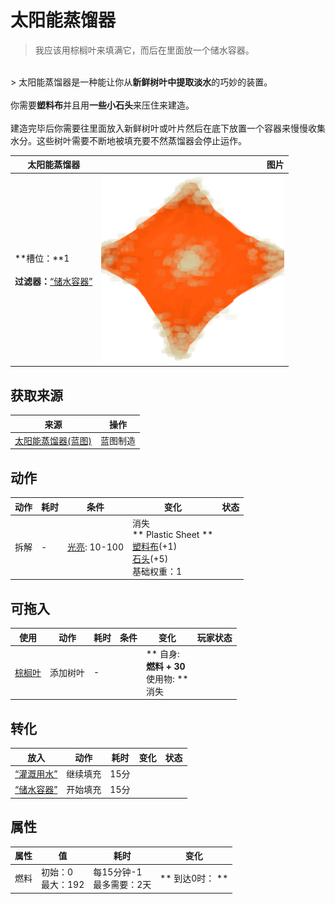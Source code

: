 # 太阳能蒸馏器  
> 我应该用棕榈叶来填满它，而后在里面放一个储水容器。  
<br>  
> 太阳能蒸馏器是一种能让你从<b>新鲜树叶中提取淡水</b>的巧妙的装置。<br><br>你需要<b>塑料布</b>并且用<b>一些小石头</b>来压住来建造。<br><br>建造完毕后你需要往里面放入新鲜树叶或叶片然后在底下放置一个容器来慢慢收集水分。这些树叶需要不断地被填充要不然蒸馏器会停止运作。  
  
  太阳能蒸馏器  |   图片   
 ----  |  ----:   
 **槽位：**1<br><br>**过滤器：**[“储水容器”](tag_WaterContainer.md)  |  <img decoding="async" src="Sprite/SolarStill.png" href="a.md" style="max-width:300px;max-height:300px;">   
  
## 获取来源  
来源  |  操作  
----  |  ----  
[太阳能蒸馏器(蓝图)](Bp_SolarStill.md)  |  蓝图制造  
## 动作  
动作  |  耗时  |  条件  |  变化  |  状态  
----  |  ----  |  ----  |  ----  |  ----  
拆解<br>  |  -  |  [光亮](Light.md): 10-100  |  消失<br>** Plastic Sheet **<br>  [塑料布](PlasticSheet.md)(+1)<br>  [石头](Stone.md)(+5)<br>基础权重：1<br>  |    
## 可拖入  
使用  |  动作  |  耗时  |  条件  |  变化  |  玩家状态  
----  |  ----  |  ----  |  ----  |  ----  |  ----  
[棕榈叶](PalmFronds.md)  |  添加树叶  |  -  |    |  ** 自身: **<br>燃料 + 30<br>** 使用物: **<br>消失  |    
## 转化  
放入  |  动作  |  耗时  |  变化  |  状态  
----  |  ----  |  ----  |  ----  |  ----  
[“灌溉用水”](tag_WaterFresh.md)  |  继续填充  |  15分  |    |    
[“储水容器”](tag_WaterContainer.md)  |  开始填充  |  15分  |    |    
## 属性   
属性  |  值  |  耗时  |  变化  
----  |  ----  |  ----  |  ----  
燃料  |  初始：0<br>最大：192  |  每15分钟-1<br>最多需要：2天  |  ** 到达0时： **  
